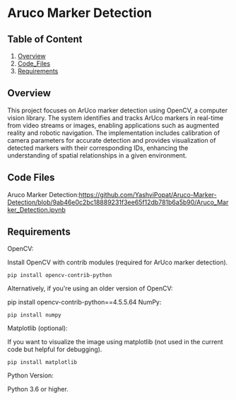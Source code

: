 
# Aruco Marker Detection

## Table of Content
1. [Overview](#Overview)
3. [Code_Files](#Results)
4. [Requirements](#Requirements)

## Overview
This project focuses on ArUco marker detection using OpenCV, a computer vision library. The system identifies and tracks ArUco markers in real-time from video streams or images, enabling applications such as augmented reality and robotic navigation. The implementation includes calibration of camera parameters for accurate detection and provides visualization of detected markers with their corresponding IDs, enhancing the understanding of spatial relationships in a given environment.



## Code Files

Aruco Marker Detection:https://github.com/YashviPopat/Aruco-Marker-Detection/blob/9ab46e0c2bc18889231f3ee65f12db781b6a5b90/Aruco_Marker_Detection.ipynb

## Requirements
OpenCV:

Install OpenCV with contrib modules (required for ArUco marker detection).

    pip install opencv-contrib-python

Alternatively, if you're using an older version of OpenCV:

pip install opencv-contrib-python==4.5.5.64
NumPy:

    pip install numpy
Matplotlib (optional):

If you want to visualize the image using matplotlib (not used in the current code but helpful for debugging).

    pip install matplotlib

Python Version:

Python 3.6 or higher.
